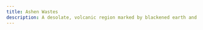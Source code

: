 ```yaml
---
title: Ashen Wastes
description: A desolate, volcanic region marked by blackened earth and constant ash storms. This harsh land is home to the Fireborn, a race of beings who thrive in the intense heat and forge powerful weapons from the lava flows.
---
```

